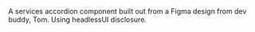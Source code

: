 A services accordion component built out from a Figma design from dev buddy, Tom. Using headlessUI disclosure.

